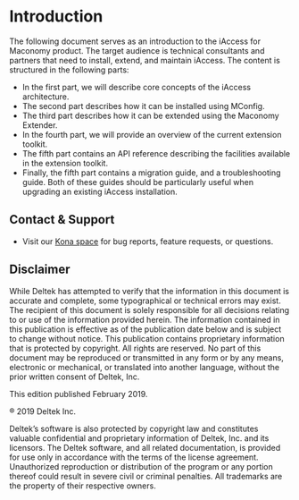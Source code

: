 # Introduction

The following document serves as an introduction to the iAccess for Maconomy product. The target audience is technical consultants and partners that need to install, extend, and maintain iAccess. The content is structured in the following parts:

 - In the first part, we will describe core concepts of the iAccess architecture.
 - The second part describes how it can be installed using MConfig.
 - The third part describes how it can be extended using the Maconomy Extender.
 - In the fourth part, we will provide an overview of the current extension toolkit.
 - The fifth part contains an API reference describing the facilities available in the extension toolkit.
 - Finally, the fifth part contains a migration guide, and a troubleshooting guide. Both of these guides should be particularly useful when upgrading an existing iAccess installation.

## Contact & Support

- Visit our [Kona space](https://www.kona.com/#!/projects/129727) for bug reports, feature requests, or questions.

## Disclaimer

While Deltek has attempted to verify that the information in this document is accurate and complete, some typographical or technical errors may exist. The recipient of this document is solely responsible for all decisions relating to or use of the information provided herein.
The information contained in this publication is effective as of the publication date below and is subject to change without notice.
This publication contains proprietary information that is protected by copyright. All rights are reserved. No part of this document may be reproduced or transmitted in any form or by any means, electronic or mechanical, or translated into another language, without the prior written consent of Deltek, Inc.

This edition published February 2019.

&reg; 2019 Deltek Inc.

Deltek’s software is also protected by copyright law and constitutes valuable confidential and proprietary information of Deltek, Inc. and its licensors. The Deltek software, and all related documentation, is provided for use only in accordance with the terms of the license agreement. Unauthorized reproduction or distribution of the program or any portion thereof could result in severe civil or criminal penalties. All trademarks are the property of their respective owners.

